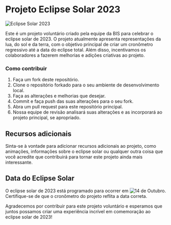 # Projeto Eclipse Solar 2023

![Eclipse Solar 2023](https://images3.alphacoders.com/273/273877.jpg)

Este é um projeto voluntário criado pela equipe da BIS para celebrar o eclipse solar de 2023. O projeto atualmente apresenta representações da lua, do sol e da terra, com o objetivo principal de criar um cronômetro regressivo até a data do eclipse total. Além disso, incentivamos os colaboradores a fazerem melhorias e adições criativas ao projeto.

### Como contribuir

1. Faça um fork deste repositório.
2. Clone o repositório forkado para o seu ambiente de desenvolvimento local.
3. Faça as alterações e melhorias que desejar.
4. Commit e faça push das suas alterações para o seu fork.
5. Abra um pull request para este repositório principal.
6. Nossa equipe de revisão analisará suas alterações e as incorporará ao projeto principal, se apropriado.

## Recursos adicionais

Sinta-se à vontade para adicionar recursos adicionais ao projeto, como animações, informações sobre o eclipse solar ou qualquer outra coisa que você acredite que contribuirá para tornar este projeto ainda mais interessante.

## Data do Eclipse Solar

O eclipse solar de 2023 está programado para ocorrer em ![14 de Outubro](https://forest-gis.com/2023/08/eclipse-solar-de-14-de-outubro-2023-veja-onde-podera-ser-visto-no-brasil.html/). Certifique-se de que o cronômetro do projeto reflita a data correta.

Agradecemos por contribuir para este projeto voluntário e esperamos que juntos possamos criar uma experiência incrível em comemoração ao eclipse solar de 2023!
